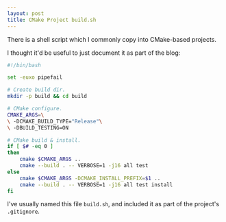 ```yaml
---
layout: post
title: CMake Project build.sh
---
```


There is a shell script which I commonly copy into CMake-based projects.

I thought it'd be useful to just document it as part of the blog:
```bash
#!/bin/bash

set -euxo pipefail

# Create build dir.
mkdir -p build && cd build

# CMake configure.
CMAKE_ARGS=\
\ -DCMAKE_BUILD_TYPE="Release"\
\ -DBUILD_TESTING=ON

# CMake build & install.
if [ $# -eq 0 ]
then
    cmake $CMAKE_ARGS ..
    cmake --build . -- VERBOSE=1 -j16 all test
else
    cmake $CMAKE_ARGS -DCMAKE_INSTALL_PREFIX=$1 ..
    cmake --build . -- VERBOSE=1 -j16 all test install
fi
```

I've usually named this file `build.sh`, and included it as part of the project's `.gitignore`.
